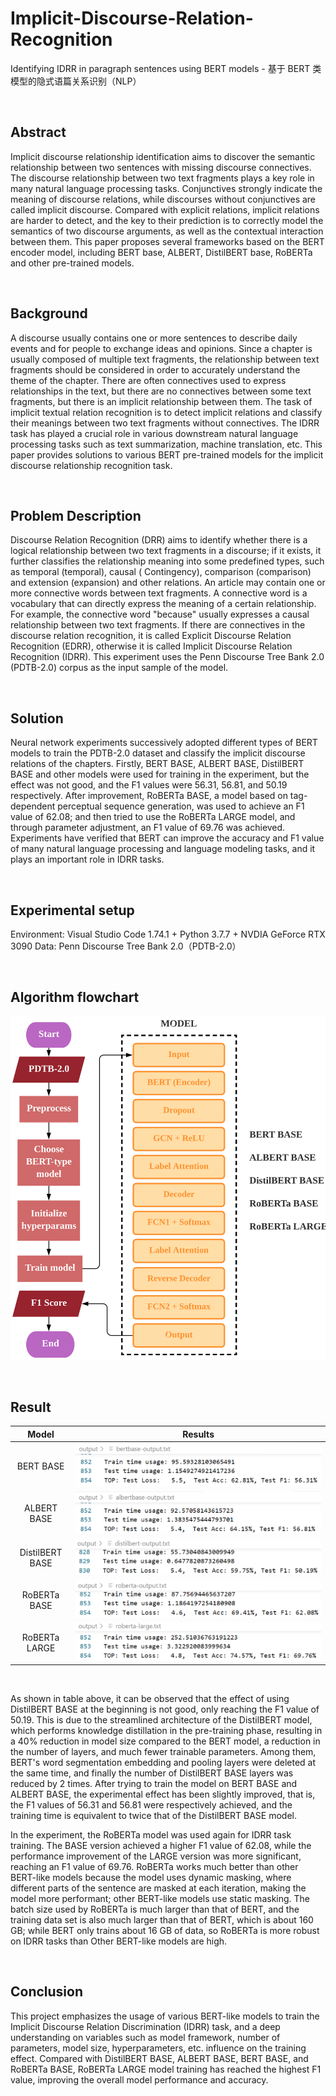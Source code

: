 # Implicit-Discourse-Relation-Recognition
Identifying IDRR in paragraph sentences using BERT models - 基于 BERT 类模型的隐式语篇关系识别（NLP）

<br>

## Abstract
Implicit discourse relationship identification aims to discover the semantic relationship between two sentences with missing discourse connectives. The discourse relationship between two text fragments plays a key role in many natural language processing tasks. Conjunctives strongly indicate the meaning of discourse relations, while discourses without conjunctives are called implicit discourse. Compared with explicit relations, implicit relations are harder to detect, and the key to their prediction is to correctly model the semantics of two discourse arguments, as well as the contextual interaction between them. This paper proposes several frameworks based on the BERT encoder model, including BERT base, ALBERT, DistilBERT base, RoBERTa and other pre-trained models.

<br>

## Background
A discourse usually contains one or more sentences to describe daily events and for people to exchange ideas and opinions. Since a chapter is usually composed of multiple text fragments, the relationship between text fragments should be considered in order to accurately understand the theme of the chapter. There are often connectives used to express relationships in the text, but there are no connectives between some text fragments, but there is an implicit relationship between them. The task of implicit textual relation recognition is to detect implicit relations and classify their meanings between two text fragments without connectives. The IDRR task has played a crucial role in various downstream natural language processing tasks such as text summarization, machine translation, etc. This paper provides solutions to various BERT pre-trained models for the implicit discourse relationship recognition task.

<br>

## Problem Description
Discourse Relation Recognition (DRR) aims to identify whether there is a logical relationship between two text fragments in a discourse; if it exists, it further classifies the relationship meaning into some predefined types, such as temporal (temporal), causal ( Contingency), comparison (comparison) and extension (expansion) and other relations. An article may contain one or more connective words between text fragments. A connective word is a vocabulary that can directly express the meaning of a certain relationship. For example, the connective word "because" usually expresses a causal relationship between two text fragments. If there are connectives in the discourse relation recognition, it is called Explicit Discourse Relation Recognition (EDRR), otherwise it is called Implicit Discourse Relation Recognition (IDRR). This experiment uses the Penn Discourse Tree Bank 2.0 (PDTB-2.0) corpus as the input sample of the model.

<br>

## Solution
Neural network experiments successively adopted different types of BERT models to train the PDTB-2.0 dataset and classify the implicit discourse relations of the chapters. Firstly, BERT BASE, ALBERT BASE, DistilBERT BASE and other models were used for training in the experiment, but the effect was not good, and the F1 values were 56.31, 56.81, and 50.19 respectively. After improvement, RoBERTa BASE, a model based on tag-dependent perceptual sequence generation, was used to achieve an F1 value of 62.08; and then tried to use the RoBERTa LARGE model, and through parameter adjustment, an F1 value of 69.76 was achieved. Experiments have verified that BERT can improve the accuracy and F1 value of many natural language processing and language modeling tasks, and it plays an important role in IDRR tasks.

<br>

## Experimental setup
Environment: Visual Studio Code 1.74.1 + Python 3.7.7 + NVDIA GeForce RTX 3090
Data: Penn Discourse Tree Bank 2.0（PDTB-2.0）

<br>

## Algorithm flowchart

![flowchart](README/flowchart.png)

<br>

## Result

| Model           | Results                                                      |
| :---------------: | :------------------------------------------------------------: |
| BERT BASE       | ![bertbase-output](README/bertbase-output.png) |
| ALBERT BASE     | ![albertbase-output](README/albertbase-output.png) |
| DistilBERT BASE | ![distilbert-output](README/distilbert-output.png) |
| RoBERTa BASE    | ![robertabase-output](README/robertabase-output.png) |
| RoBERTa LARGE   | ![roberta-large](README/roberta-large.png) |


<br>

As shown in table above, it can be observed that the effect of using DistilBERT BASE at the beginning is not good, only reaching the F1 value of 50.19. This is due to the streamlined architecture of the DistilBERT model, which performs knowledge distillation in the pre-training phase, resulting in a 40% reduction in model size compared to the BERT model, a reduction in the number of layers, and much fewer trainable parameters. Among them, BERT's word segmentation embedding and pooling layers were deleted at the same time, and finally the number of DistilBERT BASE layers was reduced by 2 times. After trying to train the model on BERT BASE and ALBERT BASE, the experimental effect has been slightly improved, that is, the F1 values of 56.31 and 56.81 were respectively achieved, and the training time is equivalent to twice that of the DistilBERT BASE model. 

In the experiment, the RoBERTa model was used again for IDRR task training. The BASE version achieved a higher F1 value of 62.08, while the performance improvement of the LARGE version was more significant, reaching an F1 value of 69.76. RoBERTa works much better than other BERT-like models because the model uses dynamic masking, where different parts of the sentence are masked at each iteration, making the model more performant; other BERT-like models use static masking. The batch size used by RoBERTa is much larger than that of BERT, and the training data set is also much larger than that of BERT, which is about 160 GB; while BERT only trains about 16 GB of data, so RoBERTa is more robust on IDRR tasks than Other BERT-like models are high.

<br>

## Conclusion
This project emphasizes the usage of various BERT-like models to train the Implicit Discourse Relation Discrimination (IDRR) task, and a deep understanding on variables such as model framework, number of parameters, model size, hyperparameters, etc. influence on the training effect. Compared with DistilBERT BASE, ALBERT BASE, BERT BASE, and RoBERTa BASE, RoBERTa LARGE model training has reached the highest F1 value, improving the overall model performance and accuracy.
